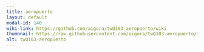 ```yaml
---
title: aeropuerto
layout: default
modal-id: 140
wiki-link: https://github.com/aigora/twQ103-aeropuerto/wiki
thumbnail: https://raw.githubusercontent.com/aigora/twQ103-aeropuerto/master/logo.png
alt: twQ103-aeropuerto
---
```

